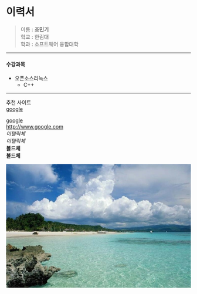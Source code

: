 이력서
===========
> 이름 : **조민기**  
> 학교 : 한림대  
> 학과 : 소프트웨어 융합대학
-----------------------------------------------------
#### 수강과목
* 오픈소스리눅스   
  - C++  
------------------------------------------------------   
추천 사이트  
[google][1]

[google](http://www.google.com)  
<http://www.google.com>  
_이탤릭체_  
*이탤릭체*  
**볼드체**  
__볼드체__  

![Alt text](https://github.com/MingeeJoh/resume/blob/master/K-9.jpg?raw=true)





[1]: https://www.google.com
